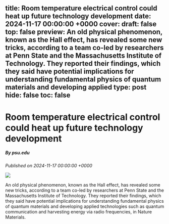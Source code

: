 title: Room temperature electrical control could heat up future technology development
date: 2024-11-17 00:00:00 +0000
cover: 
draft: false
top: false
preview: An old physical phenomenon, known as the Hall effect, has revealed some new tricks, according to a team co-led by researchers at Penn State and the Massachusetts Institute of Technology. They reported their findings, which they said have potential implications for understanding fundamental physics of quantum materials and developing applied
type: post
hide: false
toc: false
---

# Room temperature electrical control could heat up future technology development
##### By psu.edu
_Published on 2024-11-17 00:00:00 +0000_

![](https://psu-gatsby-files-prod.s3.amazonaws.com/s3fs-public/styles/16_9_1000w/public/2024/10/mao_4x3.png?h=d08f423e&itok=w1-_rNTz)

An old physical phenomenon, known as the Hall effect, has revealed some new tricks, according to a team co-led by researchers at Penn State and the Massachusetts Institute of Technology. They reported their findings, which they said have potential implications for understanding fundamental physics of quantum materials and developing applied technologies such as quantum communication and harvesting energy via radio frequencies, in Nature Materials.
